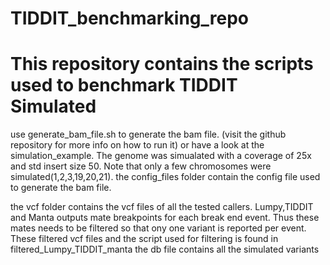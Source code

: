 # TIDDIT_benchmarking_repo
This repository contains the scripts used to benchmark TIDDIT
Simulated
=========
use generate_bam_file.sh to generate the bam file. (visit the github repository for more info on how to run it) or have a look at the simulation_example.
The genome was simualated with a coverage of 25x and std insert size 50. Note that only a few chromosomes were simulated(1,2,3,19,20,21).
the config_files folder contain the config file used to generate the bam file.

the vcf folder contains the vcf files of all the tested callers.
Lumpy,TIDDIT and Manta outputs mate breakpoints for each break end event. Thus these mates needs to be filtered so that ony one variant is reported per event.
These filtered vcf files and the script used for filtering is found in filtered_Lumpy_TIDDIT_manta
the db file contains all the simulated variants
